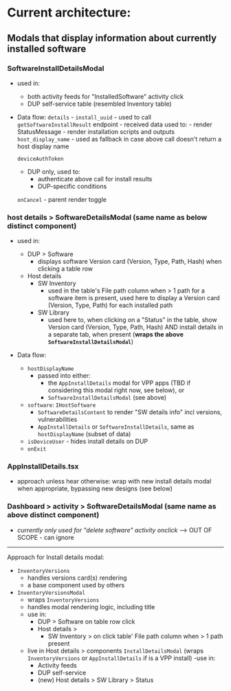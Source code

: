 # Current architecture:

## Modals that display information about currently installed software
### SoftwareInstallDetailsModal
  - used in:
    - both activity feeds for "InstalledSoftware" activity click
    - DUP self-service table (resembled Inventory table)

  - Data flow:
    `details` - 
      `install_uuid` - used to call `getSoftwareInstallResult` endpoint
        - received data used to:
          - render StatusMessage
          - render installation scripts and outputs
      `host_display_name` - used as fallback in case above call doesn't return a host display name

    `deviceAuthToken`
      - DUP only, used to:
        - authenticate above call for install results
        - DUP-specific conditions

    `onCancel` - parent render toggle




### host details > SoftwareDetailsModal (same name as below distinct component)
- used in:
  - DUP > Software
    - displays software Version card (Version, Type, Path, Hash) when clicking a table row
  - Host details
    - SW Inventory
      - used in the table's File path column when > 1 path for a software item is present, used here
        to display a Version card (Version, Type, Path) for each installed path
    - SW Library
      - used here to, when clicking on a "Status" in the table, show Version card (Version, Type, Path, Hash) AND install details in a separate
        tab, when present (**wraps the
        above `SoftwareInstallDetailsModal`**) 

- Data flow:
  - `hostDisplayName`
    - passed into either:
      - the `AppInstallDetails` modal for VPP apps (TBD if considering this
      modal right now, see below), or
      - `SoftwareInstallDetailsModal` (see above)
  - `software`: `IHostSoftware`
    - `SoftwareDetailsContent` to render "SW details info" incl versions, vulnerabilities
    - `AppInstallDetails` or `SoftwareInstallDetails`, same as `hostDisplayName` (subset of data)
  - `isDeviceUser` - hides install details on DUP
  - `onExit`

### AppInstallDetails.tsx
<!-- TODO  - handles VPP app installs, some overlap with above components, so can't just be ignored -->
- approach unless hear otherwise: wrap with new install details modal when appropriate, bypassing
  new designs (see below)


### Dashboard > activity > SoftwareDetailsModal (same name as above distinct component)
  - *currently only used for "delete software" activity onclick* –> OUT OF SCOPE - can ignore




______
Approach for Install details modal:
  - `InventoryVersions`
    - handles versions card(s) rendering
    - a base component used by others
  - `InventoryVersionsModal`
    - wraps `InventoryVersions`
    - handles modal rendering logic, including title 
    - use in:
      - DUP > Software on table row click
      - Host details >
        - SW Inventory > on click table' File path column when > 1 path present
    - live in Host details > components
  `InstallDetailsModal` (wraps `InventoryVersions` or `AppInstallDetails` if is a VPP install)
    -use in:
      - Activity feeds
      - DUP self-service
      - (new) Host details > SW Library > Status
